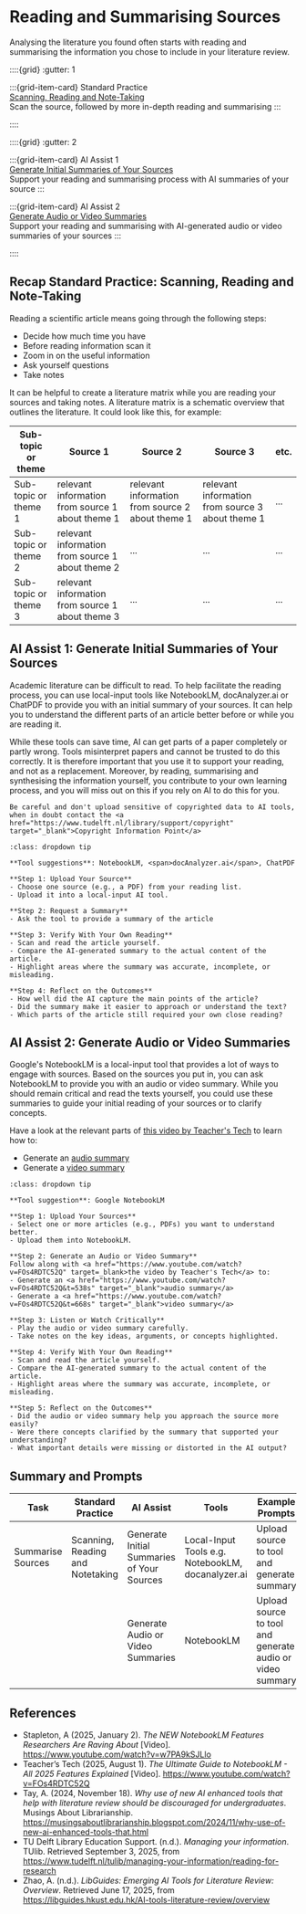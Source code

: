 # Reading and Summarising Sources

Analysing the literature you found often starts with reading and summarising the information you chose to include in your literature review.

::::{grid}
:gutter: 1

:::{grid-item-card} Standard Practice <br>
[Scanning, Reading and Note-Taking](#recap-standard-practice-scanning-reading-and-note-taking)<br>
Scan the source, followed by more in-depth reading and summarising
:::

::::

::::{grid}
:gutter: 2

:::{grid-item-card} AI Assist 1<br>
[Generate Initial Summaries of Your Sources](#ai-assist-1-generate-initial-summaries-of-your-sources)<br>
Support your reading and summarising process with AI summaries of your source
:::

:::{grid-item-card} AI Assist 2<br>
[Generate Audio or Video Summaries](#ai-assist-2-generate-audio-or-video-summaries)<br>
Support your reading and summarising with AI-generated audio or video summaries of your sources
:::

::::

## Recap Standard Practice: Scanning, Reading and Note-Taking

Reading a scientific article means going through the following steps:

- Decide how much time you have
- Before reading information scan it
- Zoom in on the useful information
- Ask yourself questions
- Take notes

It can be helpful to create a literature matrix while you are reading your sources and taking notes. A literature matrix is a schematic overview that outlines the literature. It could look like this, for example:

| Sub-topic or theme | Source 1 | Source 2 | Source 3 | etc. |
|-|-|-|-|-|
| Sub-topic or theme 1 | relevant information from source 1 about theme 1 | relevant information from source 2 about theme 1 | relevant information from source 3 about theme 1 |  ... |
| Sub-topic or theme 2 | relevant information from source 1 about theme 2 | ... | ... | ... |
| Sub-topic or theme 3 | relevant information from source 1 about theme 3 | ... | ... | ... |

## AI Assist 1: Generate Initial Summaries of Your Sources
Academic literature can be difficult to read. To help facilitate the reading process, you can use local-input tools like NotebookLM, <span>docAnalyzer.ai</span> or ChatPDF to provide you with an initial summary of your sources. It can help you to understand the different parts of an article better before or while you are reading it. 

While these tools can save time, AI can get parts of a paper completely or partly wrong. Tools misinterpret papers and cannot be trusted to do this correctly. It is therefore important that you use it to support your reading, and not as a replacement. Moreover, by reading, summarising and synthesising the information yourself, you contribute to your own learning process, and you will miss out on this if you rely on AI to do this for you.

```{warning}
Be careful and don't upload sensitive of copyrighted data to AI tools, when in doubt contact the <a href="https://www.tudelft.nl/library/support/copyright" target="_blank">Copyright Information Point</a>
```


```{admonition} Guided Activity: Generate Initial Summaries of Your Sources
:class: dropdown tip

**Tool suggestions**: NotebookLM, <span>docAnalyzer.ai</span>, ChatPDF  

**Step 1: Upload Your Source**  
- Choose one source (e.g., a PDF) from your reading list.  
- Upload it into a local-input AI tool.  

**Step 2: Request a Summary**  
- Ask the tool to provide a summary of the article

**Step 3: Verify With Your Own Reading**  
- Scan and read the article yourself.
- Compare the AI-generated summary to the actual content of the article.  
- Highlight areas where the summary was accurate, incomplete, or misleading.  

**Step 4: Reflect on the Outcomes**  
- How well did the AI capture the main points of the article?  
- Did the summary make it easier to approach or understand the text?  
- Which parts of the article still required your own close reading?  
```
## AI Assist 2: Generate Audio or Video Summaries

Google's NotebookLM is a local-input tool that provides a lot of ways to engage with sources. Based on the sources you put in, you can ask NotebookLM to provide you with an audio or video summary. While you should remain critical and read the texts yourself, you could use these summaries to guide your initial reading of your sources or to clarify concepts.

Have a look at the relevant parts of <a href="https://www.youtube.com/watch?v=FOs4RDTC52Q" target=_blank>this video by Teacher's Tech</a> to learn how to:
- Generate an <a href="https://www.youtube.com/watch?v=FOs4RDTC52Q&t=538s" target="_blank">audio summary</a> 
- Generate a <a href="https://www.youtube.com/watch?v=FOs4RDTC52Q&t=668s" target="_blank">video summary</a>

```{admonition} Guided Activity: Generate Audio or Video Summaries to Support Reading
:class: dropdown tip

**Tool suggestion**: Google NotebookLM  

**Step 1: Upload Your Sources**  
- Select one or more articles (e.g., PDFs) you want to understand better.  
- Upload them into NotebookLM.  

**Step 2: Generate an Audio or Video Summary**  
Follow along with <a href="https://www.youtube.com/watch?v=FOs4RDTC52Q" target=_blank>the video by Teacher's Tech</a> to:  
- Generate an <a href="https://www.youtube.com/watch?v=FOs4RDTC52Q&t=538s" target="_blank">audio summary</a> 
- Generate a <a href="https://www.youtube.com/watch?v=FOs4RDTC52Q&t=668s" target="_blank">video summary</a>

**Step 3: Listen or Watch Critically**  
- Play the audio or video summary carefully.  
- Take notes on the key ideas, arguments, or concepts highlighted.  

**Step 4: Verify With Your Own Reading**  
- Scan and read the article yourself.
- Compare the AI-generated summary to the actual content of the article.  
- Highlight areas where the summary was accurate, incomplete, or misleading. 

**Step 5: Reflect on the Outcomes**  
- Did the audio or video summary help you approach the source more easily?  
- Were there concepts clarified by the summary that supported your understanding?  
- What important details were missing or distorted in the AI output?  
```


## Summary and Prompts

| Task | Standard Practice | AI Assist | Tools | Example Prompts |
|-|-|-|-|-|
| Summarise Sources | Scanning, Reading and Notetaking | Generate Initial Summaries of Your Sources | Local-Input Tools e.g. NotebookLM, <span>docanalyzer.ai</span> | Upload source to tool and generate summary |
|  |  | Generate Audio or Video Summaries | NotebookLM | Upload source to tool and generate audio or video summary  |

## References
- Stapleton, A (2025, January 2). _The NEW NotebookLM Features Researchers Are Raving About_ [Video]. <a href="https://www.youtube.com/watch?v=w7PA9kSJLlo" target="_blank">https://www.youtube.com/watch?v=w7PA9kSJLlo</a>
- Teacher’s Tech (2025, August 1). _The Ultimate Guide to NotebookLM - All 2025 Features Explained_ [Video]. <a href="https://www.youtube.com/watch?v=FOs4RDTC52Q" target="_blank">https://www.youtube.com/watch?v=FOs4RDTC52Q</a>
- Tay, A. (2024, November 18). _Why use of new AI enhanced tools that help with literature review should be discouraged for undergraduates_. Musings About Librarianship. <a href="https://musingsaboutlibrarianship.blogspot.com/2024/11/why-use-of-new-ai-enhanced-tools-that.html" target="_blank">https://musingsaboutlibrarianship.blogspot.com/2024/11/why-use-of-new-ai-enhanced-tools-that.html</a>
- TU Delft Library Education Support. (n.d.). _Managing your information_. TUlib. Retrieved September 3, 2025, from <a href="https://www.tudelft.nl/tulib/managing-your-information/reading-for-research" target="_blank">https://www.tudelft.nl/tulib/managing-your-information/reading-for-research</a>
- Zhao, A. (n.d.). _LibGuides: Emerging AI Tools for Literature Review: Overview_. Retrieved June 17, 2025, from <a href="https://libguides.hkust.edu.hk/AI-tools-literature-review/overview" target="_blank">https://libguides.hkust.edu.hk/AI-tools-literature-review/overview</a>